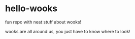# hello-wooks
fun repo with neat stuff about wooks!

wooks are all around us, you just have to know where to look!
